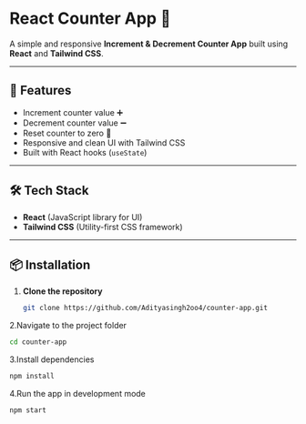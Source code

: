 # React Counter App 🔢

A simple and responsive **Increment & Decrement Counter App** built using **React** and **Tailwind CSS**.

---

## 🚀 Features
- Increment counter value ➕
- Decrement counter value ➖
- Reset counter to zero 🔄
- Responsive and clean UI with Tailwind CSS
- Built with React hooks (`useState`)

---

## 🛠 Tech Stack
- **React** (JavaScript library for UI)
- **Tailwind CSS** (Utility-first CSS framework)

---

## 📦 Installation

1. **Clone the repository**
   ```bash
   git clone https://github.com/Adityasingh2oo4/counter-app.git
   ```
   
2.Navigate to the project folder
```bash
cd counter-app
```

3.Install dependencies
```bash
npm install
```

4.Run the app in development mode
```bash
npm start
```
